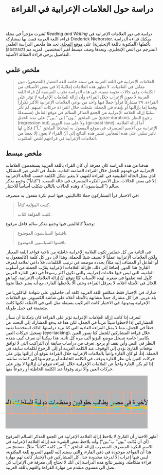 ﻿---
layout: post
title: دراسة حول العلامات الإعرابية في القراءة
permalink: /parsing-non-standard-ar/
lang: ar
length: medium
tags:
    - eye-movements
 # updates: 
 #  - date:
 #    contents:
excerpt_separator: <!--excerpt_end-->
# thumbnail: /images/2020-08-30/tracking.png
---

نُشرت مؤخراً في مجلة *Reading and Writing* دراسة في دور العلامات الإعرابية في قراءة اللغة العربية قمت بها بمشاركة Diederick Niehorster. يمكنك قراءة الدراسة بأكملها (المكتوبة باللغة الإنجليزية) على [موقع المجلة](https://link.springer.com/article/10.1007/s11145-020-10040-6). تجد هنا ملخص الدراسة العلمي (abstract) المترجم من النص الإنجليزي، وبعدها وصف مبسط  لغير المختصين. لمزيد مم التفاصيل يرجى قراءة المقالة الأصلية.

<!--excerpt_end-->

## ملخص علمي

> العلامات الإعرابية في اللغة العربية هي سمة خاصة للغة المعيار (الفصحى)، دون مقابل في العاميات. لا تظهر هذه العلامات إملائيةً إلا في بعض الأصناف من الكلمات وفي حالات نحوية معينة. في هذه الدراسة نجرب الفرضية أنّ قراء اللغة العربية لا يعَون الإعراب خلال القراءة وأن إزالة العلامات الإعرابية لا تؤثر على القراءة. ٢٩ مشاركاً قرأوا جملاً فيها واحد من نوعي العلامات الإعرابية الأكثر تكراراً وقمنا إما بإزالتها أو بإبقاه في الجملة، سُجلت خلال القراءة حركات أعينهم. لم تأثر سلبيًا إزالة العلامة الإعرابية من الجمع المذكر السالم في موقع الفاعل (مستبدلةً من الملحق "ـون" إلى "ـين") على مدة الحدق (gaze duration)، رجوع النظر (regression out) ولا على مدة المرور (go-past time). أما إزالة العلامة الإعرابية من الاسم المنصرف في موقع المفعول به (محذفاً الملحق "ـاً") فكان لها تأثير سلبي على هذه المعايير. تشير هذه النتائج إلى أنّ القراء لا يعون إلا بعضاً من العلامات الإعرابية في قراءتهم للنص المكتوب.

## ملخص مبسط

هدفنا من هذه الدراسة كان معرفة أن كان القراء باللغة العربية يستخدمون العلامات الإعرابية في فهمهم للجمل خلال القراءة الصامتة العادية. طبعاً، في النص غير المشكل، الذي يمثل الحالة الطبيعية في القراءة للفهم، لا يتغير شكل الكلمة حسب الحالة الإعرابية إلا في بعض الحالات، مثل الاسم النكرة المنصرف في حالة النصب، (”كتاباً”) وجمع مذكر سالم (”السياسيون”)، وهذه الحالات بالتالي شكلت أساساً للاختبار.

في الاختبار قرأ المشاركون جملا كالتاليتين، فيها اسم نكرة مفعول به منصرف:

> كتبت المؤلفة كتاباً.
>
> كتبت المؤلفة كتاب.


وجملاً كالتاليتين فيها وجمع مذكر سالم فاعل مرفوع:

> ناقشوا السياسيون الموضوع.
>
> ناقشوا السياسيين الموضوع.

في الثانية من كل جملتين تكون العلامة الإعرابية خاطئة من ناحية قواعد اللغة المعيار. ولكن العلامات الإعرابية عملياً لا تضيف شيئاً للجملة، وهذا لأن دور كل كلمة (كالمفعول به أو الفاعل أو المضاف إليه مثلاً) يحدده موضعه في ترتيب الكلمات، فلا داعي لعلامة ليعرف القارئ هذا الدور. إضافةً إلى ذلك، فإزالة العلامات الإعرابية يقرّب الجملة من أسلوب العامية، التي ليس فيها علامات إعرابية، والتي تكون أكثر رسوخاً في ذهن القارء العربي كأول لغة تعلمها في صغره. لهذه الأسباب كنّا نتوقع أنّ إزالة العلامات الإعرابية، كما هو الحال في الأمثلة أعلاه، لا يعرقل القراءة وحتى ألّا يلاحظها القارء، مع أنه يعتبر خطأ نحوياً.

شارك في الإختبار فقط متكلمو اللغة العربية كلغة أم، حاصلون على شهادة الباكلوريا من بلد عربي. قرأ كل مشارك جملاً مشابهة بالأمثلة أعلاه على شاشة الكمبيوتر، مع العلامات الإعرابية وبدونها. في الاختبار كانت التراكيب بسيطة مثل التي في الأمثلة، لكنها كانت متضمنة في جمل طويلة.

لنعرف إذا كانت إزالة العلامات الإعرابية تؤثر على القراءة كان بإمكاننا أن نسأل المشاركين إذا لاحظوا شيئاً غريباً في الجمل. لكن هذا قد يدفع المشارك إلى البحث عن خطأ في الجمل، مما لا يمثل القراءة العادية التي كنا نريد دراستها. لذلك استخدمنا تقنية تسجيل حركات العين (eye-tacking). خلال قراءة المشاركين للجمل كنا نصور العين بكاميرا خاصة تسجل موضع البؤبؤ ألف مرة كل ثانية. هذا يمكننا أن نعرف كيف يتقدم النظر في النص وأين يقف أو يرجع. نعرف من دراسات سابقة أن التراكيب التي لا توافق توقعات القارئ تؤدي إلي الوقوف عند الكلمة الغريبة أو إلى الرجوع لكلمات سابقة في الجملة. إذاً، لو كان القارء واعياً بالعلامات الإعرابية خلال القراءة نتوقع أن إزالتها يؤثر على حركات العين بأن نظر القارء يتوقف في الكلمة الخاطئة أو يرجع منها إلى كلمات سابقة. إذا لم يكن القارء واعياً عن العلامات الإعرابية خلال القراءة نتوقع أن إزالتها لا يؤثر على حركات العين وألا نرى وقوفاً عند الكلمة الخاظئة أو رجوعاً منها.

![تحليل حركات العين](/images/2020-08-30/tracking.png)

أظهر الاختبار أن القارئ لا يلاحظ إزالة العلامة الإعرابية في الجمع المذكر السالم المرفوع (أي أن بُدّلت ”ـون” ب”ـين”) وأنه يلاحظ بعض الشيء عند إزالة العلامة الإعرابية في الاسم النكرة المنصرف المنصوب (إزالة الملحق ”ـاً” من كلمة ”كتاباً” مثلاً). نستنتج من هذا أن القواعد موجودة في ذهن القارء، والتي يستند إليه للفهم السريع للغة المكتوبة، ليس فيها إعراب إلا لدرجة محدودة جداً. كل المشاركين في الإختبار كانت لهم مهارة قراءة متكاملة، وتشير نتائج هذه الدراسة إلى أنك لا تحتاج إلى معرفة في الإعراب كي تصل الى مستوى متقدم من مهارة القراءة والفهم باللغة العربية.

